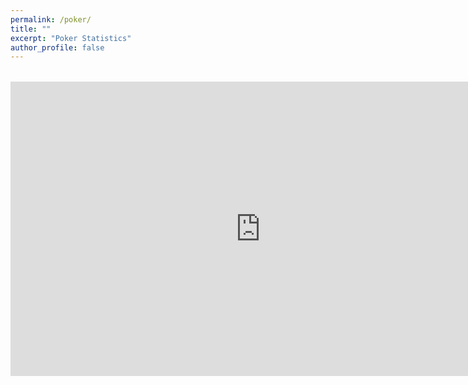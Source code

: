 ```yaml
---
permalink: /poker/
title: ""
excerpt: "Poker Statistics"
author_profile: false
---
```


<div style="text-align: center; margin: 2rem 0;">
  <iframe width="800" height="471" seamless frameborder="0" scrolling="no" src="https://docs.google.com/spreadsheets/d/e/2PACX-1vQd7mRb-x8CPGrIrFRGA7OECfWdj9ywuA6hQP2ABwbo6F26X1GWqMVpjcrpcS1N91IxVmmMRrIzJsQp/pubchart?oid=1108504575&amp;format=interactive"></iframe>
</div> 
